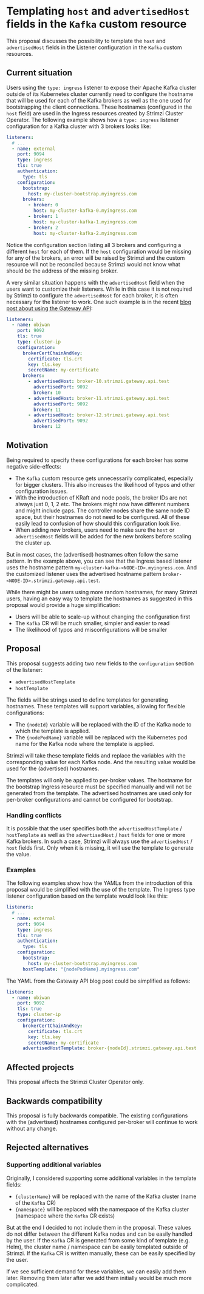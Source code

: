 # Templating `host` and `advertisedHost` fields in the `Kafka` custom resource

This proposal discusses the possibility to template the `host` and `advertisedHost` fields in the Listener configuration in the `Kafka` custom resources.

## Current situation

Users using the `type: ingress` listener to expose their Apache Kafka cluster outside of its Kubernetes cluster currently need to configure the hostname that will be used for each of the Kafka brokers as well as the one used for bootstrapping the client connections.
These hostnames (configured in the `host` field) are used in the Ingress resources created by Strimzi Cluster Operator.
The following example shows how a `type: ingress` listener configuration for a Kafka cluster with 3 brokers looks like:

```yaml
listeners:
  # ...
  - name: external
    port: 9094
    type: ingress
    tls: true
    authentication:
      type: tls
    configuration:
      bootstrap:
        host: my-cluster-bootstrap.myingress.com
      brokers:
        - broker: 0
          host: my-cluster-kafka-0.myingress.com
        - broker: 1
          host: my-cluster-kafka-1.myingress.com
        - broker: 2
          host: my-cluster-kafka-2.myingress.com
```

Notice the configuration section listing all 3 brokers and configuring a different `host` for each of them.
If the `host` configuration would be missing for any of the brokers, an error will be raised by Strimzi and the custom resource will not be reconciled because Strimzi would not know what should be the address of the missing broker.

A very similar situation happens with the `advertisedHost` field when the users want to customize their listeners.
While in this case it is not required by Strimzi to configure the `advertisedHost` for each broker, it is often necessary for the listener to work.
One such example is in the recent [blog post about using the Gateway API](https://strimzi.io/blog/2024/08/16/accessing-kafka-with-gateway-api/):

```yaml
listeners:
  - name: obiwan
    port: 9092
    tls: true
    type: cluster-ip
    configuration:
      brokerCertChainAndKey:
        certificate: tls.crt
        key: tls.key
        secretName: my-certificate
      brokers:
        - advertisedHost: broker-10.strimzi.gateway.api.test
          advertisedPort: 9092
          broker: 10
        - advertisedHost: broker-11.strimzi.gateway.api.test
          advertisedPort: 9092
          broker: 11
        - advertisedHost: broker-12.strimzi.gateway.api.test
          advertisedPort: 9092
          broker: 12
```

## Motivation

Being required to specify these configurations for each broker has some negative side-effects:
* The `Kafka` custom resource gets unnecessarily complicated, especially for bigger clusters.
  This also increases the likelihood of typos and other configuration issues.
* With the introduction of KRaft and node pools, the broker IDs are not always just 0, 1, 2 etc.
  The brokers might now have different numbers and might include gaps.
  The controller nodes share the same node ID space, but their hostnames do not need to be configured.
  All of these easily lead to confusion of how should this configuration look like.
* When adding new brokers, users need to make sure the `host` or `advertisedHost` fields will be added for the new brokers before scaling the cluster up.

But in most cases, the (advertised) hostnames often follow the same pattern.
In the example above, you can see that the Ingress based listener uses the hostname pattern `my-cluster-kafka-<NODE-ID>.myingress.com`.
And the customized listener uses the advertised hostname pattern `broker-<NODE-ID>.strimzi.gateway.api.test`.

While there might be users using more random hostnames, for many Strimzi users, having an easy way to template the hostnames as suggested in this proposal would provide a huge simplification:
* Users will be able to scale-up without changing the configuration first
* The `Kafka` CR will be much smaller, simpler and easier to read
* The likelihood of typos and misconfigurations will be smaller

## Proposal

This proposal suggests adding two new fields to the `configuration` section of the listener:
* `advertisedHostTemplate`
* `hostTemplate`

The fields will be strings used to define templates for generating hostnames.
These templates will support variables, allowing for flexible configurations:
* The `{nodeId}` variable will be replaced with the ID of the Kafka node to which the template is applied.
* The `{nodePodName}` variable will be replaced with the Kubernetes pod name for the Kafka node where the template is applied.

Strimzi will take these template fields and replace the variables with the corresponding value for each Kafka node.
And the resulting value would be used for the (advertised) hostnames.

The templates will only be applied to per-broker values. 
The hostname for the bootstrap Ingress resource must be specified manually and will not be generated from the template. 
The advertised hostnames are used only for per-broker configurations and cannot be configured for bootstrap.

### Handling conflicts

It is possible that the user specifies both the `advertisedHostTemplate` / `hostTemplate` as well as the `advertisedHost` / `host` fields for one or more Kafka brokers.
In such a case, Strimzi will always use the `advertisedHost` / `host` fields first.
Only when it is missing, it will use the template to generate the value.

### Examples

The following examples show how the YAMLs from the introduction of this proposal would be simplified with the use of the template.
The Ingress type listener configuration based on the template would look like this:

```yaml
listeners:
  # ...
  - name: external
    port: 9094
    type: ingress
    tls: true
    authentication:
      type: tls
    configuration:
      bootstrap:
        host: my-cluster-bootstrap.myingress.com
      hostTemplate: "{nodePodName}.myingress.com"
```

The YAML from the Gateway API blog post could be simplified as follows:

```yaml
listeners:
  - name: obiwan
    port: 9092
    tls: true
    type: cluster-ip
    configuration:
      brokerCertChainAndKey:
        certificate: tls.crt
        key: tls.key
        secretName: my-certificate
      advertisedHostTemplate: broker-{nodeId}.strimzi.gateway.api.test
```

## Affected projects

This proposal affects the Strimzi Cluster Operator only.

## Backwards compatibility

This proposal is fully backwards compatible.
The existing configurations with the (advertised) hostnames configured per-broker will continue to work without any change.

## Rejected alternatives

### Supporting additional variables

Originally, I considered supporting some additional variables in the template fields:
* `{clusterName}` will be replaced with the name of the Kafka cluster (name of the `Kafka` CR)
* `{namespace}` will be replaced with the namespace of the Kafka cluster (namespace where the `Kafka` CR exists)

But at the end I decided to not include them in the proposal.
These values do not differ between the different Kafka nodes and can be easily handled by the user.
If the `Kafka` CR is generated from some kind of template (e.g. Helm), the cluster name / namespace can be easily templated outside of Strimzi.
If the `Kafka` CR is written manually, these can be easily specified by the user.

If we see sufficient demand for these variables, we can easily add them later.
Removing them later after we add them initially would be much more complicated.
